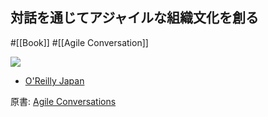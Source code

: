 ## 対話を通じてアジャイルな組織文化を創る
#[[Book]] #[[Agile Conversation]]

![](https://www.oreilly.co.jp/books/images/picture_large978-4-8144-0064-5.jpeg)

- [O'Reilly Japan](https://www.oreilly.co.jp/books/9784814400645/)

原書: [Agile Conversations](https://itrevolution.com/product/agile-conversations/)
